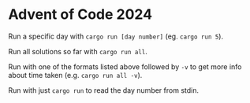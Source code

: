 # Advent of Code 2024

Run a specific day with `cargo run [day number]` (eg. `cargo run 5`).

Run all solutions so far with `cargo run all`.

Run with one of the formats listed above followed by `-v` to get more info about
time taken (e.g. `cargo run all -v`).

Run with just `cargo run` to read the day number from stdin.
